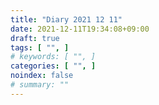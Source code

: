 ```yaml
---
title: "Diary 2021 12 11"
date: 2021-12-11T19:34:08+09:00
draft: true
tags: [ "", ]
# keywords: [ "", ]
categories: [ "", ]
noindex: false
# summary: ""
---
```


